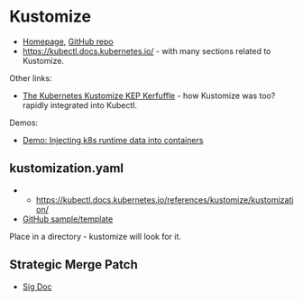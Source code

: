 # Kustomize

* [Homepage](https://kustomize.io/), [GitHub repo](https://github.com/kubernetes-sigs/kustomize)
* <https://kubectl.docs.kubernetes.io/> - with many sections related to Kustomize.

Other links:

* [The Kubernetes Kustomize KEP Kerfuffle](https://gravitational.com/blog/kubernetes-kustomize-kep-kerfuffle/) - how Kustomize was too? rapidly integrated into Kubectl.

Demos:

* [Demo: Injecting k8s runtime data into containers](https://github.com/kubernetes-sigs/kustomize/blob/master/examples/wordpress/README.md)

## kustomization.yaml

* * <https://kubectl.docs.kubernetes.io/references/kustomize/kustomization/>
* [GitHub sample/template](https://github.com/kubernetes-sigs/kustomize/blob/master/docs/kustomization.yaml)

Place in a directory - kustomize will look for it.

## Strategic Merge Patch

* [Sig Doc](https://github.com/kubernetes/community/blob/master/contributors/devel/sig-api-machinery/strategic-merge-patch.md)